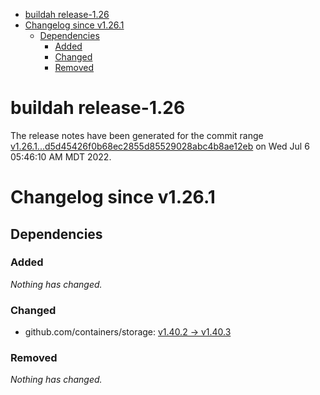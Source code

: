 - [buildah release-1.26](#buildah-release-126)
- [Changelog since v1.26.1](#changelog-since-v1261)
  - [Dependencies](#dependencies)
    - [Added](#added)
    - [Changed](#changed)
    - [Removed](#removed)

# buildah release-1.26

The release notes have been generated for the commit range
[v1.26.1...d5d45426f0b68ec2855d85529028abc4b8ae12eb](https://github.com/containers/buildah/compare/v1.26.1...d5d45426f0b68ec2855d85529028abc4b8ae12eb) on Wed Jul  6 05:46:10 AM MDT 2022.

# Changelog since v1.26.1

## Dependencies

### Added
_Nothing has changed._

### Changed
- github.com/containers/storage: [v1.40.2 → v1.40.3](https://github.com/containers/storage/compare/v1.40.2...v1.40.3)

### Removed
_Nothing has changed._
